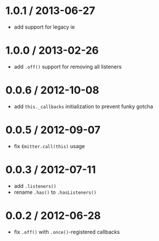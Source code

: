 
1.0.1 / 2013-06-27 
==================

 * add support for legacy ie

1.0.0 / 2013-02-26 
==================

  * add `.off()` support for removing all listeners 

0.0.6 / 2012-10-08 
==================

  * add `this._callbacks` initialization to prevent funky gotcha

0.0.5 / 2012-09-07 
==================

  * fix `Emitter.call(this)` usage

0.0.3 / 2012-07-11 
==================

  * add `.listeners()`
  * rename `.has()` to `.hasListeners()`

0.0.2 / 2012-06-28 
==================

  * fix `.off()` with `.once()`-registered callbacks
